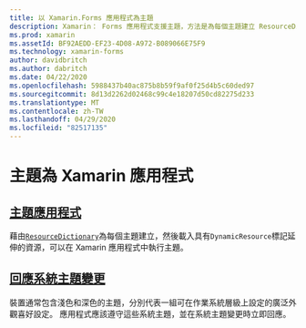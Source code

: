 ```yaml
---
title: 以 Xamarin.Forms 應用程式為主題
description: Xamarin： Forms 應用程式支援主題，方法是為每個主題建立 ResourceDictionary，然後載入具有 DynamicResource 標記延伸的資源。
ms.prod: xamarin
ms.assetId: BF92AEDD-EF23-4D08-A972-B089066E75F9
ms.technology: xamarin-forms
author: davidbritch
ms.author: dabritch
ms.date: 04/22/2020
ms.openlocfilehash: 5988437b40ac875b8b59f9af0f25d4b5c60ded97
ms.sourcegitcommit: 8d13d2262d02468c99c4e18207d50cd82275d233
ms.translationtype: MT
ms.contentlocale: zh-TW
ms.lasthandoff: 04/29/2020
ms.locfileid: "82517135"
---
```

# <a name="theming-a-xamarinforms-application"></a>主題為 Xamarin 應用程式

## <a name="theme-an-application"></a>[主題應用程式](theming.md)

藉由[`ResourceDictionary`](xref:Xamarin.Forms.ResourceDictionary)為每個主題建立，然後載入具有`DynamicResource`標記延伸的資源，可以在 Xamarin 應用程式中執行主題。

## <a name="respond-to-system-theme-changes"></a>[回應系統主題變更](system-theme-changes.md)

裝置通常包含淺色和深色的主題，分別代表一組可在作業系統層級上設定的廣泛外觀喜好設定。 應用程式應該遵守這些系統主題，並在系統主題變更時立即回應。
